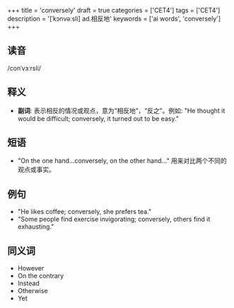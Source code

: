+++
title = 'conversely'
draft = true
categories = ['CET4']
tags = ['CET4']
description = '[ˈkɔnvəːsli] ad.相反地'
keywords = ['ai words', 'conversely']
+++

## 读音
/conˈvɜːrsli/

## 释义
- **副词**: 表示相反的情况或观点，意为“相反地”，“反之”。例如: "He thought it would be difficult; conversely, it turned out to be easy."

## 短语
- "On the one hand...conversely, on the other hand..." 用来对比两个不同的观点或事实。

## 例句
- "He likes coffee; conversely, she prefers tea."
- "Some people find exercise invigorating; conversely, others find it exhausting."

## 同义词
- However
- On the contrary
- Instead
- Otherwise
- Yet
